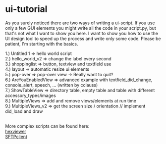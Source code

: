 ui-tutorial
===========

As you surely noticed there are two ways of writing a ui-script. If you use only a few GUI elements you might write all 
the code in your script.py, but that's not what I want to show you here. I want to show you how to use the UI design tool
to speed up the process and write only some code. Please be patient, I'm starting with the basics.

1.) Untitled 1 => hello world script<br />
2.) hello_world_v2 => change the label every second<br />
3.) shoppinglist => button, textview and textfield use<br />
4.) layout => automatic resize ui elements<br />
5.) pop-over => pop-over view -> Really want to quit?<br />
6.) AreYouEnabledView => advanced example with textfield_did_change, console_alert, speech, ... (written by cclauss)<br />
7.) ShowTableView => directory table, empty table and table with different accessory_types/images<br />
8.) MultipleViews => add and remove views/elements at run time<br />
9.) MultipleViews_v2 => get the screen size / orientation // implement did_load and draw<br />
<br />


More complex scripts can be found here:<br />
[hexviewer][]<br />
[SFTPclient][]<br />

[hexviewer]: https://github.com/humberry/hexviewer
[SFTPclient]: https://github.com/humberry/sftp-client

